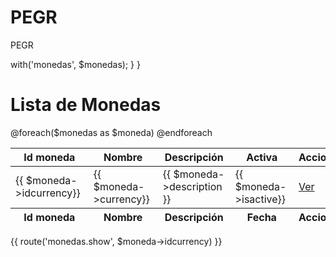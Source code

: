 # PEGR
PEGR

<?php
 
namespace App\Http\Controllers;
 
use Illuminate\Http\Request;
 
use App\Http\Requests;
 
use App\CbCurrency;
 
class CbCurrencyController extends Controller
{
  /**
  * Muestra una lista de las monedas.
  *
  * @return Response
  */
  public function index()
  {
    // Devolverá todas las monedas
    $monedas = CbCurrency::get();
    return view('monedas.index')->with('monedas', $monedas);
  }
}
<h1 class="text-primary">Lista de Monedas</h1>
 
<table class="table table-bordered" id="tableMonedas">
  <thead>
    <tr>
        <th class="text-center">Id moneda</th>
        <th class="text-center">Nombre</th>
        <th class="text-center">Descripción</th>
        <th class="text-center">Activa</th>
        <th class="text-center">Acciones</th>
    </tr>
  </thead>
  <tbody>
    @foreach($monedas as $moneda)
        <tr>
            <td class="text-center">{{ $moneda->idcurrency}}</td>
            <td class="text-center">{{ $moneda->currency}}</td>
            <td class="text-center">{{ $moneda->description }}</td>
            <td class="text-center">{{ $moneda->isactive}}</td>
            <td>
                <a href="{{ route('monedas.show', $moneda->idcurrency) }}" class="btn btn-info">Ver</a>
 
            </td>
        </tr>
    @endforeach
  </tbody>
  <tfoot>
    <tr>
      <th class="text-center">Id moneda</th>
      <th class="text-center">Nombre</th>
      <th class="text-center">Descripción</th>
      <th class="text-center">Fecha</th>
      <th class="text-center">Acciones</th>
    </tr>
  </tfoot>
</table>
{{ route('monedas.show', $moneda->idcurrency) }}
